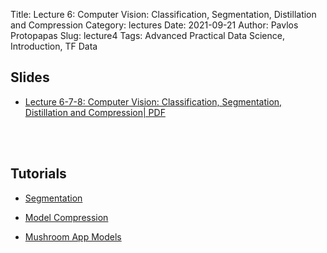 Title: Lecture 6: Computer Vision: Classification, Segmentation, Distillation and Compression
Category: lectures
Date: 2021-09-21
Author: Pavlos Protopapas
Slug: lecture4
Tags: Advanced Practical Data Science, Introduction, TF Data 

## Slides


- [Lecture 6-7-8: Computer Vision: Classification, Segmentation, Distillation and Compression| PDF]({attach}presentation/lecture6.pdf) 

<br/> <br/>

## Tutorials

- [Segmentation](https://colab.research.google.com/drive/18pVy5Hhwf28L4QAgu9UBAg9l2GQYpTtA?usp=sharing)

- [Model Compression](https://colab.research.google.com/drive/18M1_KWeLtfXXAZFTrRoWGxSGJyfUyAYZ?usp=sharing)

- [Mushroom App Models](https://colab.research.google.com/drive/1UofO8KLQY8q3eXf0083_N-29wDc5FEe0?usp=sharing)